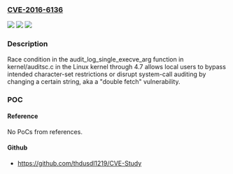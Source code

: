 ### [CVE-2016-6136](https://cve.mitre.org/cgi-bin/cvename.cgi?name=CVE-2016-6136)
![](https://img.shields.io/static/v1?label=Product&message=n%2Fa&color=blue)
![](https://img.shields.io/static/v1?label=Version&message=n%2Fa&color=blue)
![](https://img.shields.io/static/v1?label=Vulnerability&message=n%2Fa&color=brighgreen)

### Description

Race condition in the audit_log_single_execve_arg function in kernel/auditsc.c in the Linux kernel through 4.7 allows local users to bypass intended character-set restrictions or disrupt system-call auditing by changing a certain string, aka a "double fetch" vulnerability.

### POC

#### Reference
No PoCs from references.

#### Github
- https://github.com/thdusdl1219/CVE-Study

